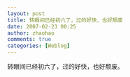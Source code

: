 ```yaml
---
layout: post
title: 转眼间已经初六了，过的好快，也好颓废
date: 2007-02-23 00:25
author: zhaohao
comments: true
categories: [Weblog]
---
```

转眼间已经初六了，过的好快，也好颓废。
